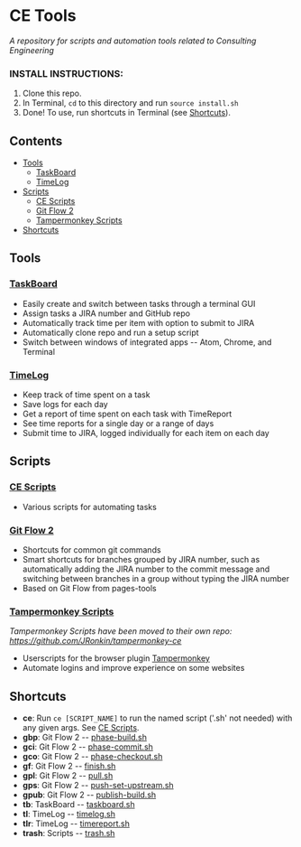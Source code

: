 # CE Tools
*A repository for scripts and automation tools related to Consulting Engineering*

### INSTALL INSTRUCTIONS:
1. Clone this repo.
2. In Terminal, `cd` to this directory and run `source install.sh`
3. Done! To use, run shortcuts in Terminal (see [Shortcuts](#shortcuts)).

## Contents
- [Tools](#tools)
  - [TaskBoard](#taskboard)
  - [TimeLog](#timelog)
- [Scripts](#scripts)
  - [CE Scripts](#ce-scripts)
  - [Git Flow 2](#git-flow-2)
  - [Tampermonkey Scripts](#tampermonkey-scripts)
- [Shortcuts](#shortcuts)

## Tools

### [TaskBoard](taskboard#taskboard)
- Easily create and switch between tasks through a terminal GUI
- Assign tasks a JIRA number and GitHub repo
- Automatically track time per item with option to submit to JIRA
- Automatically clone repo and run a setup script
- Switch between windows of integrated apps -- Atom, Chrome, and Terminal

### [TimeLog](timelog#timelog)
- Keep track of time spent on a task
- Save logs for each day
- Get a report of time spent on each task with TimeReport
- See time reports for a single day or a range of days
- Submit time to JIRA, logged individually for each item on each day

## Scripts

### [CE Scripts](scripts#ce-scripts)
- Various scripts for automating tasks

### [Git Flow 2](flow2#git-flow-2)
- Shortcuts for common git commands
- Smart shortcuts for branches grouped by JIRA number, such as automatically adding the JIRA number to the commit message and switching between branches in a group without typing the JIRA number
- Based on Git Flow from pages-tools

### [Tampermonkey Scripts](https://github.com/JRonkin/tampermonkey-ce)
*Tampermonkey Scripts have been moved to their own repo: https://github.com/JRonkin/tampermonkey-ce*
- Userscripts for the browser plugin [Tampermonkey](https://www.tampermonkey.net)
- Automate logins and improve experience on some websites

## Shortcuts
- **ce**: Run `ce [SCRIPT_NAME]` to run the named script ('.sh' not needed) with any given args. See [CE Scripts](#ce-scripts).
- **gbp**: Git Flow 2 -- [phase-build.sh](flow2/phase-build.sh)
- **gci**: Git Flow 2 -- [phase-commit.sh](flow2/phase-commit.sh)
- **gco**: Git Flow 2 -- [phase-checkout.sh](flow2/phase-checkout.sh)
- **gf**: Git Flow 2 -- [finish.sh](flow2/finish.sh)
- **gpl**: Git Flow 2 -- [pull.sh](flow2/pull.sh)
- **gps**: Git Flow 2 -- [push-set-upstream.sh](flow2/push-set-upstream.sh)
- **gpub**: Git Flow 2 -- [publish-build.sh](flow2/publish-build.sh)
- **tb**: TaskBoard -- [taskboard.sh](taskboard/taskboard.sh)
- **tl**: TimeLog -- [timelog.sh](timelog/timelog.sh)
- **tlr**: TimeLog -- [timereport.sh](timelog/timereport.sh)
- **trash**: Scripts -- [trash.sh](scripts/trash.sh)
